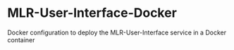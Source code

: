 # MLR-User-Interface-Docker
Docker configuration to deploy the MLR-User-Interface service in a Docker container 
